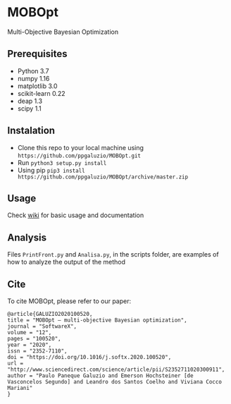 # MOBOpt

<!-- [![DOI](https://zenodo.org/badge/234795274.svg)](https://zenodo.org/badge/latestdoi/234795274) -->

Multi-Objective Bayesian Optimization

## Prerequisites

  * Python 3.7
  * numpy 1.16
  * matplotlib 3.0
  * scikit-learn 0.22
  * deap 1.3
  * scipy 1.1

## Instalation

  *  Clone this repo to your local machine using `https://github.com/ppgaluzio/MOBOpt.git`
  *  Run `python3 setup.py install`
  * Using pip `pip3 install https://github.com/ppgaluzio/MOBOpt/archive/master.zip`

## Usage

Check [wiki](https://github.com/ppgaluzio/MOBOpt/wiki) for basic usage and documentation

## Analysis

Files `PrintFront.py` and `Analisa.py`, in the scripts folder, are
examples of how to analyze the output of the method

## Cite

To cite MOBOpt, please refer to our paper:

```
@article{GALUZIO2020100520,
title = "MOBOpt — multi-objective Bayesian optimization",
journal = "SoftwareX",
volume = "12",
pages = "100520",
year = "2020",
issn = "2352-7110",
doi = "https://doi.org/10.1016/j.softx.2020.100520",
url = "http://www.sciencedirect.com/science/article/pii/S2352711020300911",
author = "Paulo Paneque Galuzio and Emerson Hochsteiner [de Vasconcelos Segundo] and Leandro dos Santos Coelho and Viviana Cocco Mariani"
}
```
